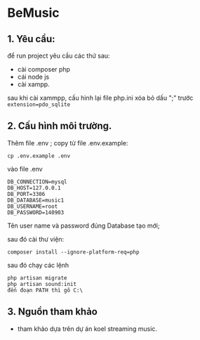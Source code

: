 
# BeMusic

## 1. Yêu cầu:
để run project yêu cầu các thứ sau:
- cài composer php
- cái node js 
- cài xampp.

sau khi cài xammpp, cấu hình lại file php.ini xóa bỏ dấu ";" trước ``extension=pdo_sqlite``

## 2. Cấu hình môi trường.
Thêm file .env
 ; copy từ file .env.example:  

    cp .env.example .env
vào file .env
        
    DB_CONNECTION=mysql
    DB_HOST=127.0.0.1
    DB_PORT=3306
    DB_DATABASE=music1
    DB_USERNAME=root
    DB_PASSWORD=140903

Tên user name và password đúng
Database tạo mới;

sau đó cài thư viện:

    composer install --ignore-platform-req=php

sau đó chạy các lệnh

    php artisan migrate
    php artisan sound:init
    đến đoạn PATH thì gõ C:\

## 3. Nguồn tham khảo

- tham khảo dựa trên dự án koel streaming music.